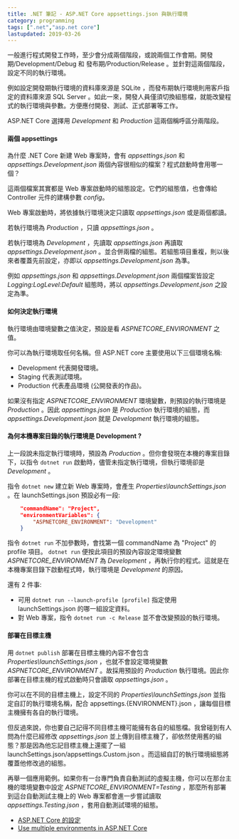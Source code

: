 ```yaml
---
title: .NET 筆記 - ASP.NET Core appsettings.json 與執行環境
category: programming
tags: [".net","asp.net core"]
lastupdated: 2019-03-26
---
```


一般進行程式開發工作時，至少會分成兩個階段，或說兩個工作會期。開發期/Development/Debug 和 發布期/Production/Release 。並針對這兩個階段，設定不同的執行環境。

例如設定開發期執行環境的資料庫來源是 SQLite ，而發布期執行環境則用客戶指定的資料庫來源 SQL Server 。如此一來，開發人員僅須切換組態檔，就能改變程式的執行環境與參數。方便應付開發、測試、正式部署等工作。

ASP.NET Core 選擇用 *Development* 和 *Production* 這兩個稱呼區分兩階段。

<!--more-->

#### 兩個 appsettings

為什麼 .NET Core 新建 Web 專案時，會有 *appsettings.json* 和 *appsettings.Development.json* 兩個內容很相似的檔案？程式啟動時會用哪一個？

這兩個檔案其實都是 Web 專案啟動時的組態設定。它們的組態值，也會傳給 Controller 元件的建構參數 <var>config</var>。

Web 專案啟動時，將依據執行環境決定只讀取 *appsettings.json*  或是兩個都讀。

若執行環境為 *Production* ，只讀 *appsettings.json* 。

若執行環境為 *Development* ，先讀取 *appsettings.json* 再讀取 *appsettings.Development.json* 。並合併兩檔的組態。若組態項目重複，則以後來者覆蓋先前設定，亦即以 *appsettings.Development.json* 為準。

例如 *appsettings.json* 和 *appsettings.Development.json* 兩個檔案皆設定 *Logging:LogLevel:Default* 組態時，將以 *appsettings.Development.json* 之設定為準。

#### 如何決定執行環境

執行環境由環境變數之值決定，預設是看 <var>ASPNETCORE_ENVIRONMENT</var> 之值。

你可以為執行環境取任何名稱。但 ASP.NET core 主要使用以下三個環境名稱: 

+ Development
  代表開發環境。
+ Staging
  代表測試環境。
+ Production
  代表產品環境 (公開發表的作品)。

如果沒有指定 <var>ASPNETCORE_ENVIRONMENT</var> 環境變數，則預設的執行環境是 *Production* 。因此 *appsettings.json*  是 *Production* 執行環境的組態，而 *appsettings.Development.json* 就是 *Development* 執行環境的組態。

#### 為何本機專案目錄的執行環境是 Development ?

上一段說未指定執行環境時，預設為 *Production* 。但你會發現在本機的專案目錄下，以指令 `dotnet run` 啟動時，儘管未指定執行環境，但執行環境卻是 *Development* 。

指令 `dotnet new` 建立新 Web 專案時，會產生 *Properties\launchSettings.json* 。在 launchSettings.json 預設必有一段:

```json
    "commandName": "Project",
    "environmentVariables": {
        "ASPNETCORE_ENVIRONMENT": "Development"
    }
```

指令 `dotnet run` 不加參數時，會找第一個 commandName 為 "Project" 的 profile 項目。 `dotnet run` 便按此項目的預設內容設定環境變數 <var>ASPNETCORE_ENVIRONMENT</var> 為 *Development* ，再執行你的程式。這就是在本機專案目錄下啟動程式時，執行環境是 *Development* 的原因。

還有 2 件事:

+ 可用 `dotnet run --launch-profile [profile]` 指定使用 launchSettings.json 的哪一組設定資料。
+ 對 Web 專案，指令 `dotnet run -c Release` 並不會改變預設的執行環境。

#### 部署在目標主機

用 `dotnet publish` 部署在目標主機的內容不會包含 *Properties\launchSettings.json* ，也就不會設定環境變數 <var>ASPNETCORE_ENVIRONMENT</var> 。故採用預設的 *Production* 執行環境。因此你部署在目標主機的程式啟動時只會讀取 *appsettings.json* 。

你可以在不同的目標主機上，設定不同的 *Properties\launchSettings.json* 並指定自訂的執行環境名稱，配合 appsettings.{ENVIRONMENT}.json ，讓每個目標主機擁有各自的執行環境。

但反過來說，你也要自己記得不同目標主機可能擁有各自的組態檔。我曾碰到有人問為什麼已經修改 *appsettings.json* 並上傳到目標主機了，卻依然使用舊的組態？那是因為他忘記目標主機上還擺了一組 launchSettings.json/appsettings.Custom.json 。而這組自訂的執行環境組態將覆蓋他修改過的組態。

再舉一個應用範例。如果你有一台專門負責自動測試的虛擬主機，你可以在那台主機的環境變數中設定 <var>ASPNETCORE_ENVIRONMENT=Testing</var> ，那麼所有部署到這台自動測試主機上的 Web 專案都會進一步嘗試讀取 *appsettings.Testing.json* ，套用自動測試環境的組態。

+ [ASP.NET Core 的設定](https://docs.microsoft.com/zh-tw/aspnet/core/fundamentals/configuration/?view=aspnetcore-2.2)
+ [Use multiple environments in ASP.NET Core](https://docs.microsoft.com/zh-tw/aspnet/core/fundamentals/environments?view=aspnetcore-2.2)

